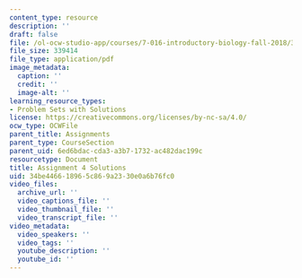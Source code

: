 ```yaml
---
content_type: resource
description: ''
draft: false
file: /ol-ocw-studio-app/courses/7-016-introductory-biology-fall-2018/34be446618965c869a2330e0a6b76fc0_MIT7_016F18PS4_soln.pdf
file_size: 339414
file_type: application/pdf
image_metadata:
  caption: ''
  credit: ''
  image-alt: ''
learning_resource_types:
- Problem Sets with Solutions
license: https://creativecommons.org/licenses/by-nc-sa/4.0/
ocw_type: OCWFile
parent_title: Assignments
parent_type: CourseSection
parent_uid: 6ed6bdac-cda3-a3b7-1732-ac482dac199c
resourcetype: Document
title: Assignment 4 Solutions
uid: 34be4466-1896-5c86-9a23-30e0a6b76fc0
video_files:
  archive_url: ''
  video_captions_file: ''
  video_thumbnail_file: ''
  video_transcript_file: ''
video_metadata:
  video_speakers: ''
  video_tags: ''
  youtube_description: ''
  youtube_id: ''
---
```

